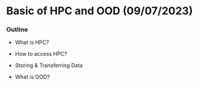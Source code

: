 # Basic of HPC and OOD (09/07/2023)


### Outline

* What is HPC?

* How to access HPC?

* Storing & Transferring Data

* What is OOD?


